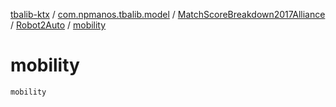 [tbalib-ktx](../../../index.md) / [com.npmanos.tbalib.model](../../index.md) / [MatchScoreBreakdown2017Alliance](../index.md) / [Robot2Auto](index.md) / [mobility](./mobility.md)

# mobility

`mobility`